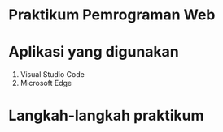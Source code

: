# Praktikum Pemrograman Web

# Aplikasi yang digunakan
1. Visual Studio Code
2. Microsoft Edge


# Langkah-langkah praktikum
